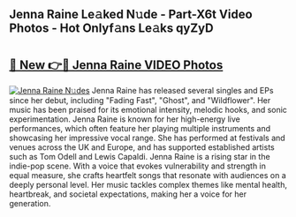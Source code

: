 ## Jenna Raine Le𝚊ked N𝚞de - Part-X6t Video Photos - Hot Onlyf𝚊ns Le𝚊ks qyZyD

# <h2><a href="http://ab51132.deff.icu/?id=Jenna+Raine">🔗 New 👉🔴 Jenna Raine VIDEO Photos</a></h2>

[![Jenna Raine N𝚞des](https://i.imgur.com/rIISA9y.gif)](http://ab51132.deff.icu/?id=Jenna+Raine)
Jenna Raine has released several singles and EPs since her debut, including "Fading Fast", "Ghost", and "Wildflower". Her music has been praised for its emotional intensity, melodic hooks, and sonic experimentation. Jenna Raine is known for her high-energy live performances, which often feature her playing multiple instruments and showcasing her impressive vocal range. She has performed at festivals and venues across the UK and Europe, and has supported established artists such as Tom Odell and Lewis Capaldi. Jenna Raine is a rising star in the indie-pop scene. With a voice that evokes vulnerability and strength in equal measure, she crafts heartfelt songs that resonate with audiences on a deeply personal level. Her music tackles complex themes like mental health, heartbreak, and societal expectations, making her a voice for her generation.
